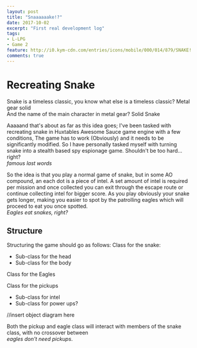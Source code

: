 ```yaml
---
layout: post
title: "Snaaaaaake!?"
date: 2017-10-02
excerpt: "First real development log"
tags:
- L-LPG
- Game 2
feature: http://i0.kym-cdn.com/entries/icons/mobile/000/014/879/SNAKE!.jpg
comments: true
---
```


# Recreating Snake
Snake is a timeless classic, you know what else is a timeless classic? Metal gear solid
<br>And the name of the main character in metal gear? Solid Snake

Aaaaand that's about as far as this idea goes; I've been tasked with recreating snake in Huxtables Awesome Sauce game engine
with a few conditions, The game has to work (Obviously) and it needs to be significantly modified. So I have personally tasked myself with turning snake into a stealth based spy espionage game. Shouldn't be too hard... right? <br>_famous last words_

So the idea is that you play a normal game of snake, but in some AO compound, an each dot is a piece of intel.
A set amount of intel is required per mission and once collected you can exit through the escape route or continue
collecting intel for bigger score. As you play obviously your snake gets longer, making you easier to spot by the
patrolling eagles which will proceed to eat you once spotted. <br>_Eagles eat snakes, right?_

## Structure
Structuring the game should go as follows:
Class for the snake:
- Sub-class for the head
- Sub-class for the body

Class for the Eagles

Class for the pickups
- Sub-class for intel
- Sub-class for power ups?

//insert object diagram here

Both the pickup and eagle class will interact with members of the snake class, with no crossover between <br>_eagles don't need pickups_.
